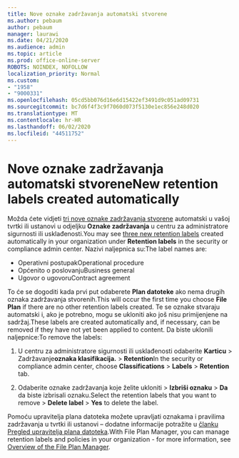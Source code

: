 ```yaml
---
title: Nove oznake zadržavanja automatski stvorene
ms.author: pebaum
author: pebaum
manager: laurawi
ms.date: 04/21/2020
ms.audience: admin
ms.topic: article
ms.prod: office-online-server
ROBOTS: NOINDEX, NOFOLLOW
localization_priority: Normal
ms.custom:
- "1958"
- "9000331"
ms.openlocfilehash: 05cd5bb076d16e6d15422ef3491d9c051ad09731
ms.sourcegitcommit: bc7d6f4f3c9f7060d073f5130e1ec856e248d020
ms.translationtype: MT
ms.contentlocale: hr-HR
ms.lasthandoff: 06/02/2020
ms.locfileid: "44511752"
---
```

# <a name="new-retention-labels-created-automatically"></a><span data-ttu-id="96c10-102">Nove oznake zadržavanja automatski stvorene</span><span class="sxs-lookup"><span data-stu-id="96c10-102">New retention labels created automatically</span></span>

<span data-ttu-id="96c10-103">Možda ćete vidjeti [tri nove oznake zadržavanja stvorene](https://docs.microsoft.com/microsoft-365/compliance/file-plan-manager) automatski u vašoj tvrtki ili ustanovi u odjeljku **Oznake zadržavanja** u centru za administratore sigurnosti ili usklađenosti.</span><span class="sxs-lookup"><span data-stu-id="96c10-103">You may see [three new retention labels](https://docs.microsoft.com/microsoft-365/compliance/file-plan-manager) created automatically in your organization under **Retention labels** in the security or compliance admin center.</span></span> <span data-ttu-id="96c10-104">Nazivi naljepnica su:</span><span class="sxs-lookup"><span data-stu-id="96c10-104">The label names are:</span></span>

- <span data-ttu-id="96c10-105">Operativni postupak</span><span class="sxs-lookup"><span data-stu-id="96c10-105">Operational procedure</span></span>
- <span data-ttu-id="96c10-106">Općenito o poslovanju</span><span class="sxs-lookup"><span data-stu-id="96c10-106">Business general</span></span>
- <span data-ttu-id="96c10-107">Ugovor o ugovoru</span><span class="sxs-lookup"><span data-stu-id="96c10-107">Contract agreement</span></span>

<span data-ttu-id="96c10-108">To će se dogoditi kada prvi put odaberete **Plan datoteke** ako nema drugih oznaka zadržavanja stvorenih.</span><span class="sxs-lookup"><span data-stu-id="96c10-108">This will occur the first time you choose **File Plan** if there are no other retention labels created.</span></span> <span data-ttu-id="96c10-109">Te se oznake stvaraju automatski i, ako je potrebno, mogu se ukloniti ako još nisu primijenjene na sadržaj.</span><span class="sxs-lookup"><span data-stu-id="96c10-109">These labels are created automatically and, if necessary, can be removed if they have not yet been applied to content.</span></span> <span data-ttu-id="96c10-110">Da biste uklonili naljepnice:</span><span class="sxs-lookup"><span data-stu-id="96c10-110">To remove the labels:</span></span>

1. <span data-ttu-id="96c10-111">U centru za administratore sigurnosti ili usklađenosti odaberite **Karticu**  >  Zadržavanje**oznaka klasifikacija.**  >  **Retention**</span><span class="sxs-lookup"><span data-stu-id="96c10-111">In the security or compliance admin center, choose **Classifications** > **Labels** > **Retention** tab.</span></span>

1. <span data-ttu-id="96c10-112">Odaberite oznake zadržavanja koje želite ukloniti > **Izbriši oznaku**  >  **Da** da biste izbrisali oznaku.</span><span class="sxs-lookup"><span data-stu-id="96c10-112">Select the retention labels that you want to remove > **Delete label** > **Yes** to delete the label.</span></span>

<span data-ttu-id="96c10-113">Pomoću upravitelja plana datoteka možete upravljati oznakama i pravilima zadržavanja u tvrtki ili ustanovi – dodatne informacije potražite u [članku Pregled upravitelja plana datoteka](https://docs.microsoft.com/microsoft-365/compliance/file-plan-manager).</span><span class="sxs-lookup"><span data-stu-id="96c10-113">With File Plan Manager, you can manage retention labels and policies in your organization - for more information, see [Overview of the File Plan Manager](https://docs.microsoft.com/microsoft-365/compliance/file-plan-manager).</span></span>